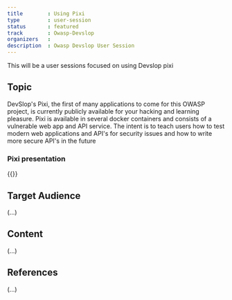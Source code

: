```yaml
---
title        : Using Pixi
type         : user-session
status       : featured
track        : Owasp-Devslop
organizers   : 
description  : Owasp Devslop User Session
---
```


This will be a user sessions focused on using Devslop pixi

## Topic

DevSlop's Pixi, the first of many applications to come for this OWASP project, is currently publicly available for your hacking and learning pleasure. Pixi is available in several docker containers and consists of a vulnerable web app and API service.  The intent is to teach users how to test modern web applications and API's for security issues and how to write more secure API's in the future

### Pixi presentation

{{<slideshare id="77849742" >}}

## Target Audience

(...)

## Content

(...)

## References

(...)

